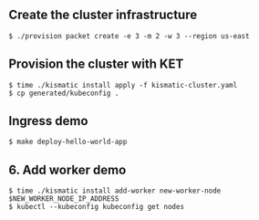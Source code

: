 ## Create the cluster infrastructure

```
$ ./provision packet create -e 3 -m 2 -w 3 --region us-east
```

## Provision the cluster with KET

```
$ time ./kismatic install apply -f kismatic-cluster.yaml
$ cp generated/kubeconfig .
```

## Ingress demo

```
$ make deploy-hello-world-app
```

## 6. Add worker demo

```
$ time ./kismatic install add-worker new-worker-node $NEW_WORKER_NODE_IP_ADDRESS
$ kubectl --kubeconfig kubeconfig get nodes
```